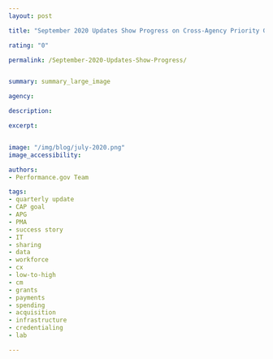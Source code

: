 ```yaml
---
layout: post

title: "September 2020 Updates Show Progress on Cross-Agency Priority Goals, Agency Priority Goals & More"

rating: "0"

permalink: /September-2020-Updates-Show-Progress/


summary: summary_large_image

agency:

description: 

excerpt: 


image: "/img/blog/july-2020.png"
image_accessibility:

authors:
- Performance.gov Team

tags:
- quarterly update
- CAP goal
- APG
- PMA
- success story
- IT
- sharing
- data
- workforce
- cx
- low-to-high
- cm
- grants
- payments
- spending
- acquisition
- infrastructure
- credentialing
- lab

---
```

